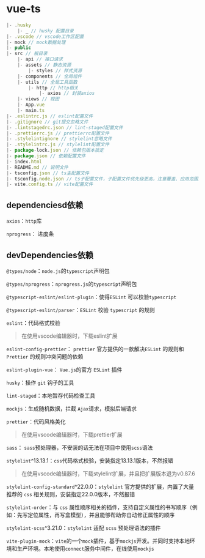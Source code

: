 # vue-ts

```js
|- .husky
	|- _ // husky 配置目录
|- .vscode // vscode工作区配置
|- mock // mock数据处理
|- public
|- src // 根目录
	|- api // 接口请求
	|- assets // 静态资源
		|- styles // 样式资源 
	|- components // 全局组件
	|- utils // 全局工具函数
		|- http // http相关
			|- axios // 封装axios
	|- views // 视图
	|- App.vue
	|- main.ts
|- .eslintrc.js // eslint配置文件
|- .gitignore // git提交忽略文件
|- .lintstagedrc.json // lint-staged配置文件
|- .prettierrc.js // prettierrc配置文件
|- .stylelintignore // stylelint忽略文件
|- .stylelintrc.js // stylelint配置文件
|- package-lock.json // 依赖包版本锁定
|- package.json // 依赖配置文件
|- index.html
|- README.md // 说明文件
|- tsconfig.json // ts主配置文件
|- tsconfig.node.json // ts子配置文件，子配置文件优先级更高，注意覆盖、应用范围问题
|- vite.config.ts // vite配置文件
```



## dependenciesd依赖

`axios`：`http`库

`nprogress`： 进度条

## devDependencies依赖

`@types/node`：`node.js`的`typescript`声明包

`@types/nprogress`：`nprogress.js`的`typescript`声明包

`@typescript-eslint/eslint-plugin`：使得`ESLint` 可以校验`typescript`

`@typescript-eslint/parser`：`ESLint` 校验 `typescript` 的规则

`eslint`：代码格式校验

> 在使用vscode编辑器时，下载eslint扩展

`eslint-config-prettier`： `prettier` 官方提供的一款解决`ESLint` 的规则和 `Prettier` 的规则冲突问题的依赖

`eslint-plugin-vue`： `Vue.js`的官方 `ESLint` 插件

`husky`：操作 `git` 钩子的工具

`lint-staged`：本地暂存代码检查工具

`mockjs`：生成随机数据，拦截 `Ajax`请求，模拟后端请求

`prettier`：代码风格美化

> 在使用vscode编辑器时，下载prettier扩展

`sass`： `sass`预处理器，不安装的话无法在项目中使用`scss`语法

`stylelint`^13.13.1：`css`代码格式校验，安装指定13.13.1版本，不然报错

> 在使用vscode编辑器时，下载stylelint扩展，并且把扩展版本退为v0.87.6

`stylelint-config-standard`^22.0.0：`stylelint` 官方提供的扩展，内置了大量推荐的 `css` 相关规则，安装指定22.0.0版本，不然报错

`stylelint-order`：与 `css` 属性顺序相关的插件，支持自定义属性的书写顺序（例如：先写定位属性，再写盒模型），并且能够帮助你自动修正属性的顺序

`stylelint-scss`^3.21.0：`stylelint` 适配 `scss` 预处理语法的插件

`vite-plugin-mock`：`vite`的一个`mock`插件，基于`mockjs`开发。并同时支持本地环境和生产环境。本地使用`connect`服务中间件，在线使用`mockjs`
